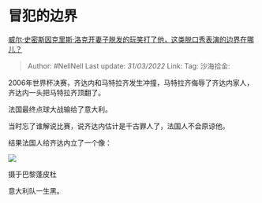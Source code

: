 # 冒犯的边界
[威尔·史密斯因克里斯·洛克开妻子脱发的玩笑打了他，这类脱口秀表演的边界在哪儿？](https://www.zhihu.com/question/524563289/answer/2412139381)

> Author: #NellNell
> Last update: *31/03/2022*
> Link:
> Tag:
> 沙海拾金:

2006年世界杯决赛，齐达内和马特拉齐发生冲撞，马特拉齐侮辱了齐达内家人，齐达内一头把马特拉齐顶翻了。

法国最终点球大战输给了意大利。

当时忘了谁解说比赛，说齐达内估计是千古罪人了，法国人不会原谅他。

结果法国人给齐达内立了一个像：

![](https://pic2.zhimg.com/50/v2-5d3d02f1bd805d7e3c4dee1c25a58540_720w.jpg?source=1940ef5c)

摄于巴黎蓬皮杜

意大利队一生黑。
